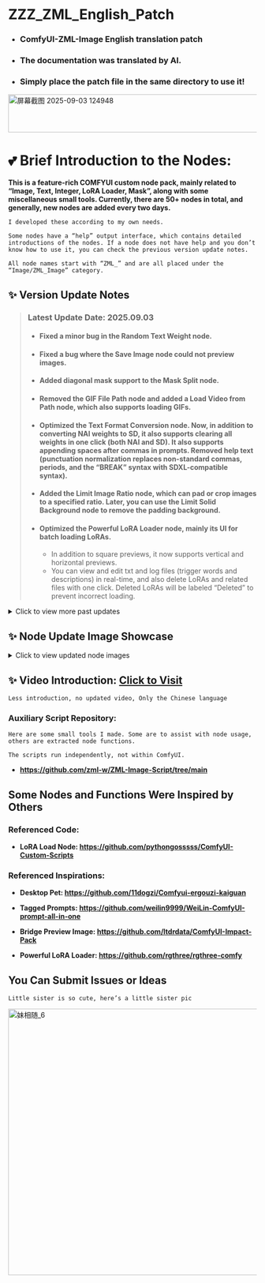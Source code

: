 # ZZZ_ZML_English_Patch
- ### ComfyUI-ZML-Image English translation patch

- ### The documentation was translated by AI.

- ### Simply place the patch file in the same directory to use it!

<img width="807" height="77" alt="屏幕截图 2025-09-03 124948" src="https://github.com/user-attachments/assets/5ff21b5f-12f5-4946-bc57-a97922dd2374" />

# 💕 Brief Introduction to the Nodes:
**This is a feature-rich COMFYUI custom node pack, mainly related to “Image, Text, Integer, LoRA Loader, Mask”, along with some miscellaneous small tools. Currently, there are 50+ nodes in total, and generally, new nodes are added every two days.**

`I developed these according to my own needs.`

`Some nodes have a “help” output interface, which contains detailed introductions of the nodes. If a node does not have help and you don’t know how to use it, you can check the previous version update notes.`

`All node names start with “ZML_” and are all placed under the “Image/ZML_Image” category.`

## ✨ Version Update Notes

> ### Latest Update Date: **2025.09.03**
>
> - #### Fixed a minor bug in the Random Text Weight node.
>
> - #### Fixed a bug where the Save Image node could not preview images.
>
> - #### Added diagonal mask support to the Mask Split node.
> 
> - #### Removed the GIF File Path node and added a Load Video from Path node, which also supports loading GIFs.
>
> - #### Optimized the Text Format Conversion node. Now, in addition to converting NAI weights to SD, it also supports clearing all weights in one click (both NAI and SD). It also supports appending spaces after commas in prompts. Removed help text (punctuation normalization replaces non-standard commas, periods, and the “BREAK” syntax with SDXL-compatible syntax).
>
> - #### Added the Limit Image Ratio node, which can pad or crop images to a specified ratio. Later, you can use the Limit Solid Background node to remove the padding background.
>
> - #### Optimized the Powerful LoRA Loader node, mainly its UI for batch loading LoRAs.
>
>   * In addition to square previews, it now supports vertical and horizontal previews.
>   * You can view and edit txt and log files (trigger words and descriptions) in real-time, and also delete LoRAs and related files with one click. Deleted LoRAs will be labeled “Deleted” to prevent incorrect loading.
>

<details>
<summary>Click to view more past updates</summary>

> ### Update Date: **2025.09.02**
>
> - #### Fixed an issue where the Powerful LoRA node could not be used due to a missing punctuation mark.
>   
> - #### Added the Limit Mask Shape node.
>   
> - #### Fixed a bug where the Desktop Pet could not load properly.
>   
> - #### Optimized the Tagged Prompt Loader.
>   
> - #### The Drawing node added several preset colors and optimized UI and usability.
>   
> - #### Optimized the Tagged Image Loader node.
>

> ### Update Date: **2025.08.27**
>
> - #### Fixed a bug in the Powerful LoRA Loader code that caused UI issues in ComfyUI settings page.
>   
> - #### Fixed an issue where the Auto-Censor node sometimes could not read the YOLO model.
>   
> - #### Added a YOLO-to-Mask node.
>   
> - #### Optimized Preset Resolution and Preset Text nodes.
>   
> - #### Added a Mask Separation node, which can split one mask into two or three masks (useful for conditional partitioning, e.g., YOLO auto-detection for face retouching).
>   
> - #### Added a Unified Image Resolution node.
>   
> - #### Desktop Pet now supports chatting! Right-click to select Chat Mode and enter your Google API key in settings.
>   
>   * Added feeding function! Buy food in the store and feed the little sister! With subtitles and sound effects!
>     
>   * Added a countdown timer function.
>     
>   * You can replace Desktop Pet’s assets (sound effects/images) by replacing files in `ComfyUI-ZML-Image\zml_w\web\images`.
>     
>   * If you don’t like Desktop Pet, right-click to hide it or delete `ComfyUI-ZML-Image\zml_w\web\js\zml_floating_ball.js`.
>     

> ### Update Date: **2025.08.27**
>
> - #### Optimized Mask Split node.
>   
> - #### Major update to the Drawing node: now supports drawing on input images, drawing mosaics, and simple shapes (“Square, Triangle, Circle, Heart, Pentagon, Arrow”).
>   
> - #### Added Image Deformation node (simulates liquify/warp in Photoshop, transparency not supported yet).
>   
> - #### Custom text input boxes in Select Text V3 and Powerful LoRA Loader nodes changed to read-only. Click to open popup window for easier editing.
>   
> - #### Fixed a bug where Powerful LoRA Loader node required a CLIP connection. Now it’s optional.
>   
> - #### Added a popup window in Powerful LoRA Loader node for batch adding LoRAs, with one-click LoRA info fetching. Buttons now have CSS visual feedback.
>   
> - #### Added Categorize Images node, which classifies images into “No Metadata, With Metadata, With Text Blocks”. Example workflow uploaded.
>   
> - #### Added Name-Based LoRA Loader node. Powerful LoRA Loader now outputs loaded LoRA names/weights, which can be passed to the Name-Based LoRA Loader node to affect multiple nodes simultaneously. Example workflow uploaded.
>   

> ### Update Date: **2025.08.22**
>
> - #### All inputs of Powerful LoRA Loader node are now optional.
>   
> - #### Fixed all UI bugs of Powerful LoRA Loader and Select Text V3 nodes!!
>   

> ### Update Date: **2025.08.19**
>
> - #### Fixed some bugs and optimized functions in Tagged Prompt node.
>   
> - #### Text-to-Image and Text Watermark nodes now support transparency in all modes (not just fullscreen).
>   
> - #### Added folder support to Powerful LoRA Loader node. You can now organize LoRAs in folders. Only empty folders can be deleted. Folder styles are customizable.
>   
> - #### Since LoRA nodes have folder support, Select Text V3 also got it!
>

> ### Update Date: **2025.08.16**
>
> ### Major Update!!
> 
> - #### Text Line node can now randomize multiple lines at once.
>   
> - #### LoRA Parsing node now supports tree-folder structures.
> - #### Added Select Text V3 node: add new text boxes dynamically, each with toggle/delete buttons and custom names. Outputs combined active texts.
>   
> - #### Added Powerful LoRA Loader node (inspired by RG).
>   
>   * Features: tree-folder LoRA structure, hover image preview, outputs preset txt prompts. Dynamically add LoRAs like RG’s loader. Supports naming/custom text stored in workflow.
>     
>   * Resizable UI. Supports quick toggle/delete, draggable with lock option.
>     
>   * Known bug: After refreshing, node resets visually but data remains intact. Clicking refresh updates restores it.
>

> ### Update Date: **2025.08.14**
> 
> - #### Added “Other” category.
>   
> - #### Added Rotate Image node.
>   
> - #### Added Bridge Preview Image node.
>   
> - #### Merge Image node now supports adjusting foreground opacity.
>   
> - #### Desktop Pet saves last position.
>   
> - #### Random Text Weight node added text box.
>   
> - #### Text Watermark/Text Image nodes now support outline. Empty color = transparent, “ZML” = random color. Transparent watermarks don’t affect visibility and are harder to remove.
>

> ### Update Date: **2025.08.11**
> 
> - #### Updated Drawing node.
>   

> ### Update Date: **2025.08.08**
> 
> - #### Added Tagged Prompt Loader node (similar to old Weilin). Rewritten in JS. Supports batch txt import (format “Chinese,English”). Semi-finished.
>

> ### Update Date: **2025.08.07**
> 
> - #### Added Floating Ball!! Interactive! Default = PNG, Running = GIF, Double-click changes image and plays sound. Hover = breathing effect. Right-click = settings. Entertainment-only feature (customizable via replacing files).
>   
> - #### Added Simple Save Image node (clean UI, only 3 options: mode, path, store text).
>   
> - #### Fixed small bugs and optimizations.
>

> ### Update Date: **2025.08.06**
> 
> - #### Another major update!!
> 
> - #### Added Tagged Image Loader node (UI inspired by Weilin). Supports batch load + text block reading. Hover preview supported.
>   
> - #### Added Single Text Block Loader node.
> 
> - #### Added Audio Player node (with built-in audio).
>   
> - #### Removed LoRA Layer Control node.
>   
> - #### Optimized several nodes.
>   

> ### Update Date: **2025.08.03**
> 
> - #### Manager installation should work now. Bug fixed.
>   
> - #### Added Double Float node.
>   
> - #### Added Preset Resolution node (similar to Preset Text).
>   
> - #### Added Double Integer V3 (judgment node): compares input width/height, outputs preset resolution accordingly. Made for wan2.1 video generation.
>   
> - #### Added LoRA Metadata Parser node: auto-generates txt, log, and preview image in “zml” folder when loading LoRA.
>   
> - #### Visual Crop node now supports output at original resolution.
>   

> **Below are earlier node introductions:**
>
> 0. Enhanced Save Image node: adds support for saving text blocks into metadata, customizable naming, scaling, stripping workflow metadata.  
> 1. Enhanced Load Image node: loads single frame (even GIFs), supports transparency, reads filename/metadata.  
> 2. Load Image from Path node: supports fixed/sequential/random index loading.  
> 3. Image/GIF-to-HTML node: hides content until downloaded and opened locally.  
> 4. NAI-to-SD weight conversion node: supports tag filtering, punctuation normalization, and character removal.  
> 5. Random Text Line & Random Artist nodes: supports custom count/weights. Built-in txt of 1000 artists.  
> 6. Multiple text input/selection nodes: pre-store prompts and enable selectively.  
> 7. Resolution Limiter node: standardizes resolutions for generation or wan video frames.  
> 8. Auto-Censor node using YOLO or manual mask.  
> 9. Text Watermark node: auto line-breaks, full-screen watermarks, commercial fonts.  
> 10. Random/Predefined Integer nodes for random resolution switching.  
> 11. Based on LoRA Loader (pysss) from [ComfyUI-Custom-Scripts](https://github.com/pythongosssss/ComfyUI-Custom-Scripts). Supports preview, categorization, metadata linking (txt/log/image).  
> 12. Visual Crop node: manual cropping (rect/circle/path/brush).  
> 13. Limit Solid Background node: auto-remove extra pixels (supports white/green/transparent).  
> 14. Add Solid Background node: outlines subject with customizable colors.  
> 15. Merge Image node: combine 2–4 images via interactive UI. Saves internal edits. Can be used for censoring.  
> 16. Drawing node: freehand paint on images.  
> 17. Image Pause node: pauses 15s, allows output channel selection. Optimized to avoid saving placeholder images.  

</details>

## ✨ Node Update Image Showcase

<details>
<summary>Click to view updated node images</summary>

> ### Update Date: **2025.09.03**
>
> <img width="896" height="429" alt="1" src="https://github.com/user-attachments/assets/16d79123-9689-476d-a1cf-65431ba03dd0" />
> 
> <img width="909" height="778" alt="2" src="https://github.com/user-attachments/assets/eb20dc55-62e8-499b-bb8c-70f0158397c0" />
> 
> <img width="1103" height="759" alt="3" src="https://github.com/user-attachments/assets/3fdbb9d7-276a-468d-ab4b-b52b334346fd" />
>

> ### Update Date: **2025.09.02**
> 
> <img width="1782" height="869" alt="2" src="https://github.com/user-attachments/assets/54bd9449-4034-4b1b-abdc-87dfefb1a3c4" />
> 
> <img width="1048" height="925" alt="4" src="https://github.com/user-attachments/assets/1607ebfc-0e33-4818-9845-9aa366a19ee1" />
> 
> <img width="1722" height="912" alt="3" src="https://github.com/user-attachments/assets/1ff2e9ce-0d44-473d-bf42-2c9b14366265" />
> 
> <img width="1356" height="865" alt="1" src="https://github.com/user-attachments/assets/e4b1370b-130a-419c-b0c4-d94ada5283df" />
>

> #### Early node screenshots (a small portion)
>
> <img width="1632" height="875" alt="1" src="https://github.com/user-attachments/assets/77ccda88-1851-4948-a45b-2f42b46d7f53" />
>
> <img width="1601" height="784" alt="2" src="https://github.com/user-attachments/assets/21f9d0aa-834e-48dd-9384-584e0a215284" />
>
> <img width="1210" height="913" alt="3" src="https://github.com/user-attachments/assets/3359a2fd-a55a-4068-aa25-0338298b7c0b" />
>
> <img width="1698" height="862" alt="4" src="https://github.com/user-attachments/assets/059746d8-31e0-4c97-a620-6e490a6a79b4" />
> 
> <img width="1607" height="755" alt="5" src="https://github.com/user-attachments/assets/8fe91394-8874-4eb4-85dc-d7f8ce6a86da" />
>
> <img width="1719" height="745" alt="6" src="https://github.com/user-attachments/assets/2eee7e21-52a0-4d6a-bd9f-8edd52e84eff" />
>
> <img width="1261" height="762" alt="7" src="https://github.com/user-attachments/assets/a1e67136-0ed7-4664-8f3a-3de69282f71b" />
>
> <img width="982" height="893" alt="8" src="https://github.com/user-attachments/assets/dd905d68-138d-4c30-a0e2-dbdb206c11e9" />
>
> <img width="1254" height="753" alt="9" src="https://github.com/user-attachments/assets/14e6f8df-8b36-4d06-a827-8bbdef1b0e8f" />
>
> <img width="1389" height="683" alt="10" src="https://github.com/user-attachments/assets/0757a6e3-d557-4284-ad56-dcc0e004b41c" />
>
> <img width="1294" height="816" alt="11" src="https://github.com/user-attachments/assets/de9b70a5-03b0-426a-90fc-bf1d8295abf2" />
>
> <img width="1131" height="712" alt="12" src="https://github.com/user-attachments/assets/c0d253aa-96c2-4a9e-b64f-682f3908fa2e" />
>
> <img width="1196" height="639" alt="13" src="https://github.com/user-attachments/assets/c1793444-d44f-47cd-89a4-67c408cde01e" />
>
> <img width="911" height="894" alt="14" src="https://github.com/user-attachments/assets/4f666b73-f968-4182-a327-e29187ddf202" />
>
> <img width="1290" height="760" alt="15" src="https://github.com/user-attachments/assets/5a520228-fe42-49c9-a43d-e545474254f4" />
>

</details>

## ✨ Video Introduction: [Click to Visit](https://www.bilibili.com/video/BV1i4twzDELr/?spm_id_from=333.1007.0.0&vd_source=0134812498ce59b7f53810ad84889d12)

`Less introduction, no updated video, Only the Chinese language`

### Auxiliary Script Repository:

`Here are some small tools I made. Some are to assist with node usage, others are extracted node functions.`

`The scripts run independently, not within ComfyUI.`

- **https://github.com/zml-w/ZML-Image-Script/tree/main**
  

## Some Nodes and Functions Were Inspired by Others

### Referenced Code:

- **LoRA Load Node: https://github.com/pythongosssss/ComfyUI-Custom-Scripts**

### Referenced Inspirations:

- **Desktop Pet: https://github.com/11dogzi/Comfyui-ergouzi-kaiguan**

- **Tagged Prompts: https://github.com/weilin9999/WeiLin-ComfyUI-prompt-all-in-one**

- **Bridge Preview Image: https://github.com/ltdrdata/ComfyUI-Impact-Pack**

- **Powerful LoRA Loader: https://github.com/rgthree/rgthree-comfy**

## You Can Submit Issues or Ideas

`Little sister is so cute, here’s a little sister pic`

<img width="1024" height="540" alt="妹相随_6" src="https://github.com/user-attachments/assets/bc18deae-6c3c-4e70-a642-1b4210accdc3" />
